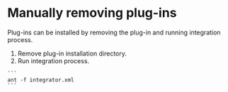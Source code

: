 # Manually removing plug-ins

Plug-ins can be installed by removing the plug-in and running integration process.

1.   Remove plug-in installation directory. 
2.   Run integration process. 

    ```
    ant -f integrator.xml
    ```


